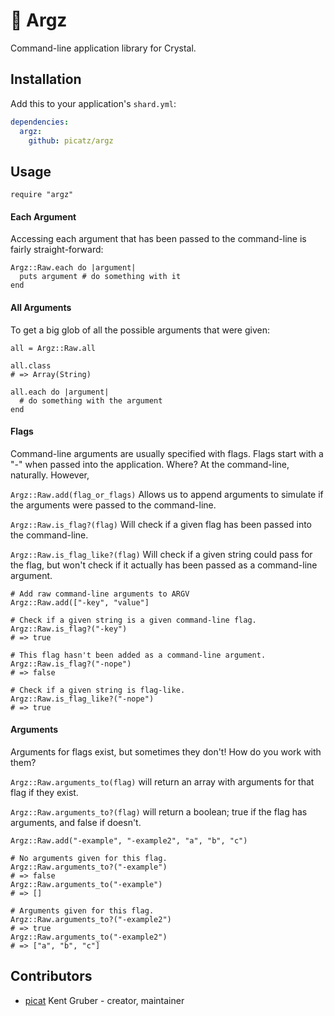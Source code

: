 # 🐲  Argz

Command-line application library for Crystal.

## Installation

Add this to your application's `shard.yml`:

```yaml
dependencies:
  argz:
    github: picatz/argz
```

## Usage

```crystal
require "argz"
```

#### Each Argument

Accessing each argument that has been passed to the command-line is fairly straight-forward:

```crystal
Argz::Raw.each do |argument|
  puts argument # do something with it
end
```

#### All Arguments

To get a big glob of all the possible arguments that were given:

```crystal
all = Argz::Raw.all

all.class
# => Array(String)

all.each do |argument|
  # do something with the argument
end
```

#### Flags

Command-line arguments are usually specified with flags. Flags start with a "-" when passed into the application. Where? At the command-line, naturally. However, 

`Argz::Raw.add(flag_or_flags)` Allows us to append arguments to simulate if the arguments were passed to the command-line.

`Argz::Raw.is_flag?(flag)` Will check if a given flag has been passed into the command-line.

`Argz::Raw.is_flag_like?(flag)` Will check if a given string could pass for the flag, but won't check if it actually has been passed as a command-line argument.

```crystal
# Add raw command-line arguments to ARGV
Argz::Raw.add(["-key", "value"]

# Check if a given string is a given command-line flag.
Argz::Raw.is_flag?("-key")
# => true

# This flag hasn't been added as a command-line argument.
Argz::Raw.is_flag?("-nope")
# => false

# Check if a given string is flag-like.
Argz::Raw.is_flag_like?("-nope")
# => true
```

#### Arguments

Arguments for flags exist, but sometimes they don't! How do you work with them?

`Argz::Raw.arguments_to(flag)` will return an array with arguments for that flag if they exist.

`Argz::Raw.arguments_to?(flag)` will return a boolean; true if the flag has arguments, and false if doesn't.

```crystal
Argz::Raw.add("-example", "-example2", "a", "b", "c")

# No arguments given for this flag.
Argz::Raw.arguments_to?("-example")
# => false
Argz::Raw.arguments_to("-example")
# => []

# Arguments given for this flag.
Argz::Raw.arguments_to?("-example2")
# => true
Argz::Raw.arguments_to("-example2")
# => ["a", "b", "c"]
```

## Contributors

- [picat](https://github.com/picatz) Kent Gruber - creator, maintainer
